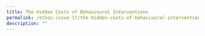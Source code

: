 ```yaml
---
title: The Hidden Costs of Behavioural Interventions
permalink: /ethos-issue-17/the-hidden-costs-of-behavioural-interventions/
description: ""
---
```

